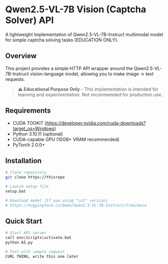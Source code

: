 # Qwen2.5-VL-7B Vision (Captcha Solver) API

A lightweight implementation of Qwen2.5-VL-7B-Instruct multimodal model for simple captcha solving tasks (EDUCATION ONLY).

## Overview

This project provides a simple HTTP API wrapper around the Qwen2.5-VL-7B-Instruct vision-language model, allowing you to make image -> text requests.

> **⚠️ Educational Purpose Only** - This implementation is intended for learning and experimentation. Not recommended for production use.

## Requirements

- CUDA TOOKIT (https://developer.nvidia.com/cuda-downloads?target_os=Windows)
- Python 3.10.11 (optional)
- CUDA-capable GPU (10GB+ VRAM recommended)
- PyTorch 2.0.0+

## Installation

```bash
# Clone repository
git clone https://thisrepo

# Launch setup file
setup.bat

# Download model (If you using "cut" version)
# https://huggingface.co/Qwen/Qwen2.5-VL-7B-Instruct/tree/main
```

## Quick Start

```bash
# Start API server
call env\Scripts\activate.bat 
python AI.py 

# Test with sample request
CURL THING, write this one later
```

